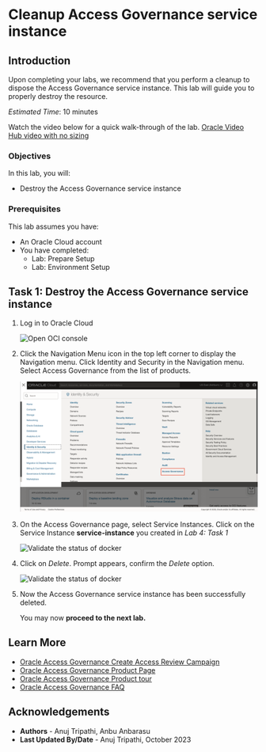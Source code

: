 # Cleanup Access Governance service instance

## Introduction

Upon completing your labs, we recommend that you perform a cleanup to dispose the Access Governance service instance. This lab will guide you to properly destroy the resource.

*Estimated Time*: 10 minutes

Watch the video below for a quick walk-through of the lab.
[Oracle Video Hub video with no sizing](videohub:1_ixwlapkq)

### Objectives

In this lab, you will:

* Destroy the Access Governance service instance

### Prerequisites

This lab assumes you have:

* An Oracle Cloud account
* You have completed:
  * Lab: Prepare Setup
  * Lab: Environment Setup

## Task 1: Destroy the Access Governance service instance

1. Log in to Oracle Cloud

   ![Open OCI console](images/open-oci-console.png)

2. Click the Navigation Menu icon in the top left corner to display the Navigation menu. Click Identity and Security in the Navigation menu. Select Access Governance from the list of products.

    ![Navigate to Access Governance](images/access-governance.png)

3. On the Access Governance page, select Service Instances. Click on the Service Instance **service-instance** you created in *Lab 4: Task 1*

    ![Validate the status of docker](images/service-instance.png)

4. Click on *Delete*. Prompt appears, confirm the *Delete* option.

    ![Validate the status of docker](images/delete-service-instance.png)

5. Now the Access Governance service instance has been successfully deleted.

    You may now **proceed to the next lab.**

## Learn More

* [Oracle Access Governance Create Access Review Campaign](https://docs.oracle.com/en/cloud/paas/access-governance/pdapg/index.html)
* [Oracle Access Governance Product Page](https://www.oracle.com/security/cloud-security/access-governance/)
* [Oracle Access Governance Product tour](https://www.oracle.com/webfolder/s/quicktours/paas/pt-sec-access-governance/index.html)
* [Oracle Access Governance FAQ](https://www.oracle.com/security/cloud-security/access-governance/faq/)

## Acknowledgements

* **Authors** - Anuj Tripathi, Anbu Anbarasu
* **Last Updated By/Date** - Anuj Tripathi, October 2023
